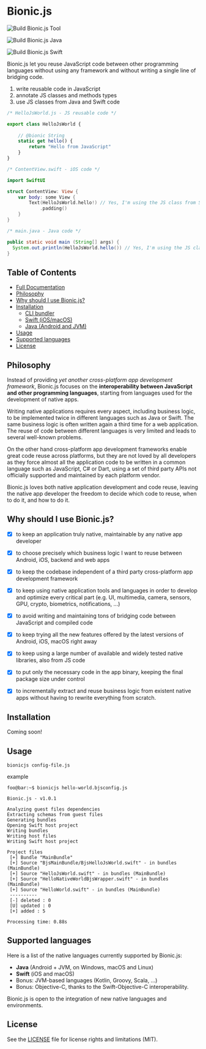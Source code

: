 # Bionic.js

![Build Bionic.js Tool](https://github.com/Forge-Srl/bionic-js/workflows/Build%20Bionic.js%20Tool/badge.svg?branch=main)

![Build Bionic.js Java](https://github.com/Forge-Srl/bionic-js/workflows/Build%20Bionic.js%20Java/badge.svg?branch=main)

![Build Bionic.js Swift](https://github.com/Forge-Srl/bionic-js/workflows/Build%20Bionic.js%20Swift/badge.svg?branch=main)

Bionic.js let you reuse JavaScript code between other programming languages without using any framework and without writing a single line of bridging code.

1. write reusable code in JavaScript
2. annotate JS classes and methods types
3. use JS classes from Java and Swift code

```javascript
/* HelloJsWorld.js - JS reusable code */

export class HelloJsWorld {
    
    // @bionic String
    static get hello() {
        return "Hello from JavaScript"
    }
}
```

```swift
/* ContentView.swift - iOS code */

import SwiftUI

struct ContentView: View {
    var body: some View {
        Text(HelloJsWorld.hello!) // Yes, I'm using the JS class from Swift!
            .padding()
    }
}
```

```java
/* main.java - Java code */

public static void main (String[] args) {
  System.out.println(HelloJsWorld.hello()) // Yes, I'm using the JS class from Java!
}
```

## Table of Contents

- [Full Documentation](DOCUMENTATION.md)
- [Philosophy](#philosophy)
- [Why should I use Bionic.js?](#why-should-i-use-bionicjs)
- [Installation](#Installation)
  - [CLI bundler](#cli-bundler)
  - [Swift (iOS/macOS)](#swift-iOSmacOS)
  - [Java (Android and JVM)](#java-android-and-jvm)
- [Usage](#usage)
- [Supported languages](#supported-languages)
- [License](#license)


## Philosophy

Instead of providing *yet another cross-platform app development framework*, Bionic.js focuses on the **interoperability between JavaScript and other programming languages**, starting from languages used for the development of native apps.

Writing native applications requires every aspect, including business logic, to be implemented twice in different languages such as Java or Swift. 
The same business logic is often written again a third time for a web application.
The reuse of code between different languages is very limited and leads to several well-known problems.

On the other hand cross-platform app development frameworks enable great code reuse across platforms, but they are not loved by all developers as they force almost all the application code to be written in a common language such as JavaScript, C# or Dart, using a set of third party APIs not officially supported and maintained by each platform vendor.
 
Bionic.js loves both native application development and code reuse, leaving the native app developer the freedom to decide which code to reuse, when to do it, and how to do it.


## Why should I use Bionic.js?

- [X] to keep an application truly native, maintainable by any native app developer
- [X] to choose precisely which business logic I want to reuse between Android, iOS, backend and web apps
- [X] to keep the codebase independent of a third party cross-platform app development framework
- [X] to keep using native application tools and languages in order to develop and optimize every critical part (e.g. UI, multimedia, camera, sensors, GPU, crypto, biometrics, notifications, ...)
- [X] to avoid writing and maintaining tons of bridging code between JavaScript and compiled code
- [X] to keep trying all the new features offered by the latest versions of Android, iOS, macOS right away
- [X] to keep using a large number of available and widely tested native libraries, also from JS code
- [X] to put only the necessary code in the app binary, keeping the final package size under control
- [X] to incrementally extract and reuse business logic from existent native apps without having to rewrite everything from scratch.


## Installation

Coming soon!
<!-- TODO: uncomment when everything have been deployed
Bionic.js consists of a CLI bundler and a small library for each supported native language.


### CLI bundler

Bionic.js bundler requires [node](https://nodejs.org/en/download/), once node is installed run

```bash
npm install -g bionicjs
```


### Swift (iOS/macOS)

Add the following row to your `Podfile`
```ruby
pod "BionicJS"
```
and run
```bash
pod install 
```


### Java (Android and JVM)

Add this to your pom.xml
```xml
<dependency>
  <groupId>srl.forge</groupId>
  <artifactId>bionicjs</artifactId>
  <version>0.1.1</version>
</dependency>
```
-->

## Usage

```shell
bionicjs config-file.js
```

example

```console
foo@bar:~$ bionicjs hello-world.bjsconfig.js

Bionic.js - v1.0.1

Analyzing guest files dependencies
Extracting schemas from guest files
Generating bundles
Opening Swift host project
Writing bundles
Writing host files
Writing Swift host project

Project files
 [+] Bundle "MainBundle"
 [+] Source "BjsMainBundle/BjsHelloJsWorld.swift" - in bundles (MainBundle)
 [+] Source "HelloJsWorld.swift" - in bundles (MainBundle)
 [+] Source "HelloNativeWorldBjsWrapper.swift" - in bundles (MainBundle)
 [+] Source "HelloWorld.swift" - in bundles (MainBundle)
 ----------
 [-] deleted : 0
 [U] updated : 0
 [+] added : 5

Processing time: 0.88s
```

## Supported languages

Here is a list of the native languages currently supported by Bionic.js:
- **Java** (Android + JVM, on Windows, macOS and Linux)
- **Swift** (iOS and macOS)
- Bonus: JVM-based languages (Kotlin, Groovy, Scala, ...)
- Bonus: Objective-C, thanks to the Swift-Objective-C interoperability.

Bionic.js is open to the integration of new native languages and environments.


## License

See the [LICENSE](LICENSE.md) file for license rights and limitations (MIT).
